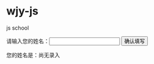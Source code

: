 # wjy-js
js school

<!DOCTYPE html>
<html>
  <head>
    <meta charset="utf-8">
    <title>IFE JavaScript Task 01</title>
  </head>
<body>

  <label>请输入您的姓名：<input id="aqi-input" type="text"></label>
  <button id="button" onclick="show()">确认填写</button>

  <div>您的姓名是：<span id="aqi-display">尚无录入</span></div>

<script type="text/javascript">

 function show () {
  	var x=document.getElementById('aqi-input').value;
  	document.getElementById('aqi-display').innerText=x;
  	//document.getElementById('aqi-display').innerHTML=x; innerHTML能达到同样的效果
  }//function
</script>

</body>
</html>

